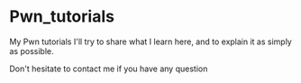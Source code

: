 # Pwn_tutorials

My Pwn tutorials
I'll try to share what I learn here, and to explain it as simply as possible.

Don't hesitate to contact me if you have any question
